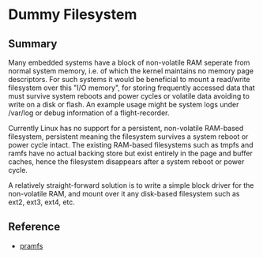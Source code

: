 # Dummy Filesystem   


## Summary   
Many embedded systems have a block of non-volatile RAM seperate from normal system memory, i.e. of which the kernel maintains no memory page descriptors. 
For such systems it would be beneficial to mount a read/write filesystem over this "I/O memory", for storing frequently accessed data that must survive system reboots and power cycles or volatile data avoiding to write on a disk or flash. 
An example usage might be system logs under /var/log or debug information of a flight-recorder.   

Currently Linux has no support for a persistent, non-volatile RAM-based filesystem, persistent meaning the filesystem survives a system reboot or power cycle intact. 
The existing RAM-based filesystems such as tmpfs and ramfs have no actual backing store but exist entirely in the page and buffer caches, hence the filesystem disappears after a system reboot or power cycle.   

A relatively straight-forward solution is to write a simple block driver for the non-volatile RAM, and mount over it any disk-based filesystem such as ext2, ext3, ext4, etc.


## Reference  
- [pramfs](http://pramfs.sourceforge.net)   
